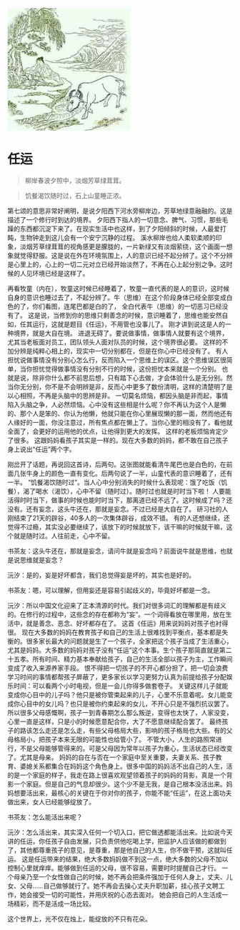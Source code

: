 ![](7.png)

# 任运

> 柳岸春波夕照中，淡烟芳草绿茸茸。

> 饥餐渴饮随时过，石上山童睡正浓。

第七颂的意思非常好阐明，是说夕阳西下河水旁柳岸边，芳草地绿意融融的。这是描述了一个修行时到达的境界。 夕阳西下指人的一切意念、脾气、习惯，那些毛躁的东西都沉淀下来了。在现实生活中也这样，到了夕阳倾斜的时候，人最爱打盹，生物钟走到这儿会有一个安宁沉静的过程。
溪水柳岸也给人柔软柔顺的印象，淡烟芳草绿茸茸的视角感更是朦胧的，一片新绿又有淡烟萦绕，这个画面一想象就觉得舒服。这是说在外在环境氛围上，人的意识已经不起分辨了。这个不分辨是心里上的，心上的一切二元对立已经开始淡然了，不再在心上起分别之争。这时候的人见环境已经是这样了。

再看牧童（内在），牧童这时候已经睡着了，牧童一直代表的是人的意识，这时候自身的意识也睡过去了，不起分辨了。牛（思维）在这个阶段身体已经全部变成白色的了，你们看图，连尾巴都是白的了， 全白代表牛（思维）的一切恶习已经没有了。
这是说，当修到你的思维只剩善念的时候，意识睡着了，思维也能安然自如，任其运行，这就是题目《任运》，不用管也没事儿了。
刚才讲到说这是人的一种境界，就是大自在境。 进退无碍了。要说做事情，做事情人就要有这个境界，尤其当老板面对员工，团队领头人面对队员的时候，这个境界很必要。
这样的不加分辨是纯粹心相上的，现实中一切分别都在，但是在你心中已经没有了。 有人担忧说做事情没有分别心怎么行，反而陷入一个思维上的误区。这个思维误区很简单，当你担忧觉得做事情没有分别不行的时候，这份担忧本来就是一个分别。 也就是说，除非你什么都不前思后想，只有踏下心去做，才会体验什么是无分别。然当你无分别，你不是不会明辨是非，反而心中更多了数份清明，这样的清楚明了是以心相照，不再是头脑中的思辨是非。
一切莫名烦恼，都因头脑是非而起，事情陷入头脑之争，人必然烦恼。心中没有这些相是什么呢？你不再认为这个人是懒的、那个人是笨的、你认为他懒，他就只能在你心里展现懒的那一面，然而他还有人缘好的一面，你没注意过，所有焦点都在懒上了。当你心里的相没有了，看他就全面了，会更好的运用他的优点，让他得到更大的发挥。 这样的老板烦恼肯定少了很多。
这跟妈妈看孩子其实是一样的。现在大多数的妈妈，都不敢在自己孩子身上说出“任运”两个字。

刚岔开了话题，再说回这首诗，后两句。这张图就能看清牛尾巴也是白色的，在前面几张牛身上的颜色一直有变化。后两句说了一半，山童代表的意识睡着了，还有一半。
“饥餐渴饮随时过”。当人心中分别消失的时候什么表现呢：饿了吃饭（饥餐），渴了喝水（渴饮），心中不留（随时过）。随时过也就是时时当下啦！ 人要能活得时时当下，做事的时候也能时时当下，那离道已经不远了。这时候成了吗？还没有。还有妄念，这头牛还在，那就是妄念。不过已经是大自在了。
研习社的人刚结束了21天的辟谷，40多人的一次集体辟谷，成效不错。 有的人还想继续，还觉得不过瘾，其实没必要继续了，该放下的时候就放下，该干嘛的时候就干嘛，这个就是随时过。人往前走，心中不留。

书茶友：这头牛还在，那就是妄念，请问牛就是妄念吗？前面说牛就是思维，也就是说思维就是妄念？

沅汐：是的，妄是好坏都含，我们总觉得妄是坏的，其实也是好的。

书茶友：嗯，可以理解，但用妄还是容易引起歧义的，毕竟好坏都是一念。

沅汐：所以中国文化迎来了正本清源的时代。我们对很多词汇的理解都是有歧义的。在修行的过程中，这些念的存在都称为“妄”。一个词得看放在哪里用，放在生活中，就是善念、恶念、好坏都存在了。
这首《任运》用来说妈妈对孩子也衬得很。
现在大多数的妈妈在教育孩子和自己的生活上很难找到平衡点，基本都是失衡的。很多家长最大的问题就是生了一个孩子，全家把这个孩子当成了生活重心，尤其是妈妈。大多数的妈妈对孩子没有“任运”这个本事。生个孩子那简直就是第二十五孝。所有时间、精力基本奉献给孩子，自己的生活全部以孩子为主，工作瞬间变成了收入来源养家手段。 恨不得把一切孩子的不开心都分担了，把一切会浪费学习时间的事情都帮孩子屏蔽了，更多家长以学习更努力认真为前提给孩子分配娱乐时间：可以看两个小时电视，但是一会儿你得多做套卷子。
关键这样儿子就能变成你心目中的儿子吗？他只是被你管束起来的儿子，心里不乐意着呢。女儿能变成你心目中的女儿吗？也只是被你约束起来的女儿，不开心只是不强烈抗议罢了。所以很多父母感慨啊，孩子一到青春期怎么那么叛逆，变得也太快了，人家没变，心里一直是这样，只是小的时候愿意配合你，大了不愿意继续配合罢了。
最终孩子的路该怎么走还是怎么走，有些父母格局大些，影响的孩子格局也大些。有的父母格局小，把孩子本来无限的可能性也给管小了。 不管大小，人生的路照常进行，不是父母能够管得来的。可是父母因为常年以孩子为重心，生活状态已经改变了。尤其是母亲。
妈妈的自在与否在一个家庭中至关重要，夫妻关系、孩子教育、婆媳关系都集合在妈妈这个角色身上。很多中国的妈妈活不出自己的人生，活的是一个家庭的样子，我走在路上很喜欢观望领着孩子的妈妈的背影，真是一个背影一个家庭。但是自己的气息却很少。这个少不是无我，是自己根本没活出来。妈妈想要活出来，最核心的关键在于你对你的孩子，你能不能“任运”，在这上面功夫做出来，女人已经能够绽放了。

书茶友：怎么能活出来呢？

沅汐：怎么活出来，其实深入任何一个切入口，把它做透都能活出来。比如说今天讲的任运，你任孩子自由发展，只负责供他吃喝上学，把监护人应该做的都做到了，其他都尊重孩子的意见，是尊重，那是他自己的人生，你不做干预，这就叫任运。 这是任运带来的结果，绝大多数妈妈做不到这一点，绝大多数的父母不加以控制心里就痒痒。能够做到任运的父母，很不容易，需要时时提醒自己才行。
一个母亲乃至一个女性做自己的时候，她不再会把条件强加于任何人身上，丈夫、儿女、父母……自己做够就行了。她不再会去操心丈夫升职加薪，挂心孩子文聘工作，她会接受一切的可能性，并用庆祝的心态去面对。 她会把自己的人生活成一场精彩，而不是活成一场比较。

这个世界上，光不仅在烛上，能绽放的不只有花朵。

